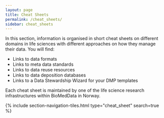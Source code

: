 ```yaml
---
layout: page
title: Cheat Sheets
permalink: /cheat_sheets/
sidebar: cheat_sheets
---
```


In this section, information is organised in short cheat sheets on different domains in life sciences with different approaches on how they manage their data. You will find:
- Links to data formats
- Links to meta data standards
- Links to data reuse resources
- Links to data deposition databases
- Links to a Data Stewardship Wizard for your DMP templates

Each cheat sheet is maintained by one of the life science research infrastructures within BioMedData in Norway.

{% include section-navigation-tiles.html type="cheat_sheet" search=true %}

